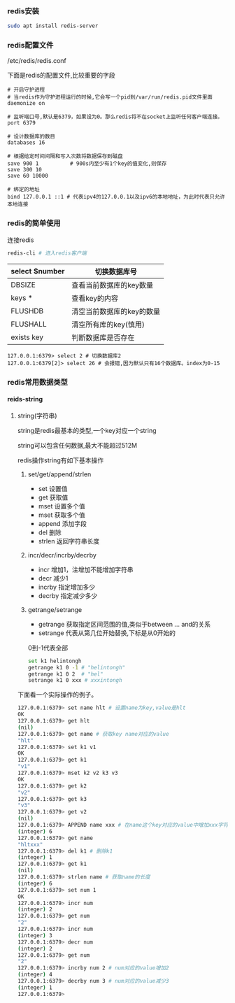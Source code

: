 ### redis安装

```bash
sudo apt install redis-server
```



### redis配置文件

/etc/redis/redis.conf

下面是redis的配置文件,比较重要的字段

```
# 开启守护进程
# 当redis作为守护进程运行的时候,它会写一个pid到/var/run/redis.pid文件里面
daemonize on

# 监听端口号,默认是6379，如果设为0。那么redis将不在socket上监听任何客户端连接。
port 6379

# 设计数据库的数目
databases 16

# 根据给定时间间隔和写入次数将数据保存到磁盘
save 900 1 			# 900s内至少有1个key的值变化,则保存
save 300 10	
save 60 10000

# 绑定的地址
bind 127.0.0.1 ::1 # 代表ipv4的127.0.0.1以及ipv6的本地地址，为此时代表只允许本地连接
```

### redis的简单使用

连接redis

```bash
redis-cli # 进入redis客户端
```

| select $number | 切换数据库号              |
| -------------- | ------------------------- |
| DBSIZE         | 查看当前数据库的key数量   |
| keys *         | 查看key的内容             |
| FLUSHDB        | 清空当前数据库的key的数量 |
| FLUSHALL       | 清空所有库的key(慎用)     |
| exists key     | 判断数据库是否存在        |



```shell
127.0.0.1:6379> select 2 # 切换数据库2
127.0.0.1:6379[2]> select 26 # 会报错,因为默认只有16个数据库。index为0-15
```

### redis常用数据类型



#### reids-string

1. string(字符串)

   string是redis最基本的类型,一个key对应一个string

   string可以包含任何数据,最大不能超过512M

   

   redis操作string有如下基本操作

   1. set/get/append/strlen

      - set 设置值
      - get 获取值
      - mset 设置多个值
      - mset 获取多个值
      - append 添加字段
      - del 删除
      - strlen 返回字符串长度

   2. incr/decr/incrby/decrby

      - incr 增加1，注增加不能增加字符串
      - decr 减少1
      - incrby 指定增加多少
      - decrby 指定减少多少

   3. getrange/setrange

      - getrange 获取指定区间范围的值,类似于between ... and的关系
      - setrange 代表从第几位开始替换,下标是从0开始的

      0到-1代表全部

      ```bash
      set k1 helintongh
      getrange k1 0 -1 # "helintongh"
      getrange k1 0 2  # "hel"
      setrange k1 0 xxx # xxxintongh
      ```

      

   下面看一个实际操作的例子。

   ```bash
   127.0.0.1:6379> set name hlt # 设置name为key,value是hlt
   OK
   127.0.0.1:6379> get hlt
   (nil)
   127.0.0.1:6379> get name # 获取key name对应的value
   "hlt"
   127.0.0.1:6379> set k1 v1
   OK
   127.0.0.1:6379> get k1
   "v1"
   127.0.0.1:6379> mset k2 v2 k3 v3 
   OK
   127.0.0.1:6379> get k2
   "v2"
   127.0.0.1:6379> get k3
   "v3"
   127.0.0.1:6379> get v2
   (nil)
   127.0.0.1:6379> APPEND name xxx # 在name这个key对应的value中增加xxx字符
   (integer) 6
   127.0.0.1:6379> get name
   "hltxxx"
   127.0.0.1:6379> del k1 # 删除k1
   (integer) 1
   127.0.0.1:6379> get k1
   (nil)
   127.0.0.1:6379> strlen name # 获取name的长度
   (integer) 6
   127.0.0.1:6379> set num 1
   OK
   127.0.0.1:6379> incr num
   (integer) 2
   127.0.0.1:6379> get num
   "2"
   127.0.0.1:6379> incr num
   (integer) 3
   127.0.0.1:6379> decr num
   (integer) 2
   127.0.0.1:6379> get num
   "2"
   127.0.0.1:6379> incrby num 2 # num对应的value增加2
   (integer) 4
   127.0.0.1:6379> decrby num 3 # num对应的value减少3
   (integer) 1
   127.0.0.1:6379> 
   ```

   